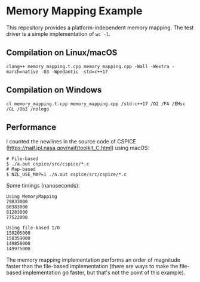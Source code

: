 # Memory Mapping Example

This repository provides a platform-independent memory mapping. The test driver
is a simple implementation of `wc -l`.

## Compilation on Linux/macOS

```
clang++ memory_mapping.t.cpp memory_mapping.cpp -Wall -Wextra -march=native -O3 -Wpedantic -std=c++17
```

## Compilation on Windows

```
cl memory_mapping.t.cpp memory_mapping.cpp /std:c++17 /O2 /FA /EHsc /GL /Ob2 /nologo
```

## Performance

I counted the newlines in the source code of CSPICE
(https://naif.jpl.nasa.gov/naif/toolkit_C.html) using macOS:

```
# File-based
$ ./a.out cspice/src/cspice/*.c
# Map-based
$ NZL_USE_MAP=1 ./a.out cspice/src/cspice/*.c
```

Some timings (nanoseconds):

```
Using MemoryMapping
79833000
80383000
81283000
77522000

Using file-based I/O
150205000
150359000
149858000
149975000
```

The memory mapping implementation performs an order of magnitude faster than the
file-based implementation (there are ways to make the file-based implementation
go faster, but that's not the point of this example).
